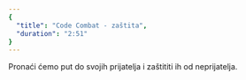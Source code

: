 ```yaml
---
{
  "title": "Code Combat - zaštita",
  "duration": "2:51"
}
---
```


Pronaći ćemo put do svojih prijatelja i zaštititi ih od neprijatelja.
